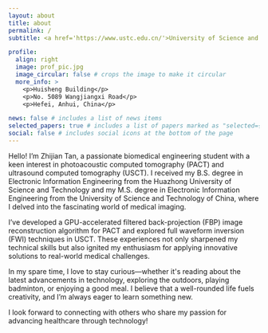 ```yaml
---
layout: about
title: about
permalink: /
subtitle: <a href='https://www.ustc.edu.cn/'>University of Science and Technology of China</a>. Hefei, Anhui, China

profile:
  align: right
  image: prof_pic.jpg
  image_circular: false # crops the image to make it circular
  more_info: >
    <p>Huisheng Building</p>
    <p>No. 5089 Wangjiangxi Road</p>
    <p>Hefei, Anhui, China</p>

news: false # includes a list of news items
selected_papers: true # includes a list of papers marked as "selected={true}"
social: false # includes social icons at the bottom of the page
---
```


Hello! I’m Zhijian Tan, a passionate biomedical engineering student with a keen interest in photoacoustic computed tomography (PACT) and ultrasound computed tomography (USCT). I received my B.S. degree in Electronic Information Engineering from the Huazhong University of Science and Technology and my M.S. degree in Electronic Information Engineering from the University of Science and Technology of China, where I delved into the fascinating world of medical imaging.

I’ve developed a GPU-accelerated filtered back-projection (FBP) image reconstruction algorithm for PACT and explored full waveform inversion (FWI) techniques in USCT. These experiences not only sharpened my technical skills but also ignited my enthusiasm for applying innovative solutions to real-world medical challenges.

In my spare time, I love to stay curious—whether it's reading about the latest advancements in technology, exploring the outdoors, playing badminton, or enjoying a good meal. I believe that a well-rounded life fuels creativity, and I’m always eager to learn something new.

I look forward to connecting with others who share my passion for advancing healthcare through technology!
